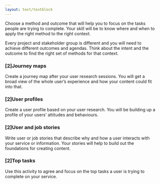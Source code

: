 ```yaml
---
layout: text/textblock
---
```


Choose a method and outcome that will help you to focus on the tasks people are trying to complete. Your skill will be to know where and when to apply the right method to the right context. 

Every project and stakeholder group is different and you will need to achieve different outcomes and agendas. Think about the intent and the outcome to find the right set of methods for that context. 

### [2]Journey maps

Create a journey map after your user research sessions. You will get a broad view of the whole user’s experience and how your content could fit into that.

### [2]User profiles
Create a user profile based on your user research. You will be building up a profile of your users’ attitudes and behaviours.

### [2]User and job stories
Write user or job stories that describe why and how a user interacts with your service or information. Your stories will help to build out the foundations for creating content.

### [2]Top tasks
Use this activity to agree and focus on the top tasks a user is trying to complete on your service.

